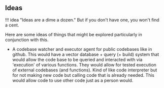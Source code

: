 ## Ideas

!!! idea "Ideas are a dime a dozen."
    But if you don't have one, you won't find a cent.

Here are some ideas of things that might be explored particularly in conjunction with this. 

* A codebase watcher and executor agent for public codebases like in github. This would have a vector database + query  (+ build) system that would allow the code base to be queried and interacted with via 'execution' of various functions.  They would allow for tested execution of external codebases (and functions). Kind of like code interpreter but for not making new code but calling code that is already needed. This would allow code to use other code just as a person would.

